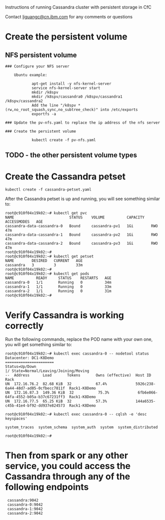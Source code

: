 Instructions of running Cassandra cluster with persistent storage in CfC

Contact liguangc@cn.ibm.com for any comments or questions

# Create the persistent volume

   ## NFS persistent volume

    ### Configure your NFS server

        Ubuntu example:

```
            apt-get install -y nfs-kernel-server
            service nfs-kernel-server start
            mkdir /k8spv
            mkdir /k8spv/cassandra0 /k8spv/cassandra1 /k8spv/cassandra2
            Add the line "/k8spv *(rw,no_root_squash,sync,no_subtree_check)" into /etc/exports
            exportfs -a
```

    ### Update the pv-nfs.yaml to replace the ip address of the nfs server

    ### Create the persistent volume

```
            kubectl create -f pv-nfs.yaml
```

   ## TODO - the other persistent volume types

# Create the Cassandra petset

```
kubectl create -f cassandra-petset.yaml
```

After the Cassandra petset is up and running, you will see something similar to:

```
root@c910f04x19k02:~# kubectl get pvc
NAME                         STATUS    VOLUME          CAPACITY   ACCESSMODES   AGE
cassandra-data-cassandra-0   Bound     cassandra-pv1   1Gi        RWO           47m
cassandra-data-cassandra-1   Bound     cassandra-pv2   1Gi        RWO           47m
cassandra-data-cassandra-2   Bound     cassandra-pv3   1Gi        RWO           47m
root@c910f04x19k02:~# 
root@c910f04x19k02:~# kubectl get petset
NAME        DESIRED   CURRENT   AGE
cassandra   3         3         33m
root@c910f04x19k02:~# 
root@c910f04x19k02:~# kubectl get pods
NAME          READY     STATUS    RESTARTS   AGE
cassandra-0   1/1       Running   0          34m
cassandra-1   1/1       Running   0          33m
cassandra-2   1/1       Running   0          31m
root@c910f04x19k02:~# 
```

# Verify Cassandra is working correctly

Run the following commands, replace the POD name with your own one, you will get something similar to:

```
root@c910f04x19k02:~# kubectl exec cassandra-0 -- nodetool status
Datacenter: DC1-K8Demo
======================
Status=Up/Down
|/ State=Normal/Leaving/Joining/Moving
--  Address      Load       Tokens       Owns (effective)  Host ID                               Rack
UN  172.16.76.2  82.68 KiB  32           67.4%             5926c238-6a44-48d7-ad85-0cfbecc7811f  Rack1-K8Demo
UN  172.16.87.3  149.36 KiB  32           75.3%             6fb6e066-64fa-4552-b05a-b37c67231ff3  Rack1-K8Demo
UN  172.16.77.5  65.25 KiB  32           57.3%             144a6535-c45b-41e4-bf92-dd937e824573  Rack1-K8Demo

root@c910f04x19k02:~# kubectl exec cassandra-0 -- cqlsh -e 'desc keyspaces'

system_traces  system_schema  system_auth  system  system_distributed

root@c910f04x19k02:~# 
```


# Then from spark or any other service, you could access the Cassandra through any of the following endpoints

```
 cassandra:9042
 cassandra-0:9042
 cassandra-1:9042
 cassandra-2:9042
```
